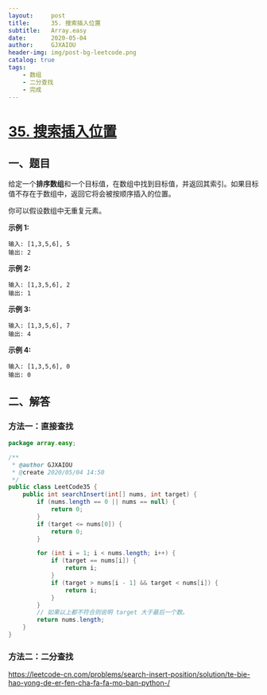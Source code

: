 ```yaml
---
layout:     post
title:      35. 搜索插入位置
subtitle:   Array.easy
date:       2020-05-04
author:     GJXAIOU
header-img: img/post-bg-leetcode.png
catalog: true
tags:
    - 数组
	- 二分查找
	- 完成
---
```


# [35. 搜索插入位置](https://leetcode-cn.com/problems/search-insert-position/)

## 一、题目

给定一个**排序数组**和一个目标值，在数组中找到目标值，并返回其索引。如果目标值不存在于数组中，返回它将会被按顺序插入的位置。

你可以假设数组中无重复元素。

**示例 1:**

```
输入: [1,3,5,6], 5
输出: 2
```

**示例 2:**

```
输入: [1,3,5,6], 2
输出: 1
```

**示例 3:**

```
输入: [1,3,5,6], 7
输出: 4
```

**示例 4:**

```
输入: [1,3,5,6], 0
输出: 0
```



## 二、解答

### 方法一：直接查找

```java
package array.easy;

/**
 * @author GJXAIOU
 * @create 2020/05/04 14:50
 */
public class LeetCode35 {
    public int searchInsert(int[] nums, int target) {
        if (nums.length == 0 || nums == null) {
            return 0;
        }
        if (target <= nums[0]) {
            return 0;
        }

        for (int i = 1; i < nums.length; i++) {
            if (target == nums[i]) {
                return i;
            }
            if (target > nums[i - 1] && target < nums[i]) {
                return i;
            }
        }
        // 如果以上都不符合则说明 target 大于最后一个数。
        return nums.length;
    }
}

```



### 方法二：二分查找

https://leetcode-cn.com/problems/search-insert-position/solution/te-bie-hao-yong-de-er-fen-cha-fa-fa-mo-ban-python-/